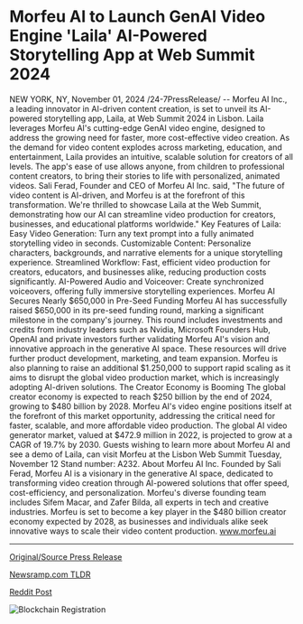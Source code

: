 # Morfeu AI to Launch GenAI Video Engine 'Laila' AI-Powered Storytelling App at Web Summit 2024

NEW YORK, NY, November 01, 2024 /24-7PressRelease/ -- Morfeu AI Inc., a leading innovator in AI-driven content creation, is set to unveil its AI-powered storytelling app, Laila, at Web Summit 2024 in Lisbon.  Laila leverages Morfeu AI's cutting-edge GenAI video engine, designed to address the growing need for faster, more cost-effective video creation. As the demand for video content explodes across marketing, education, and entertainment, Laila provides an intuitive, scalable solution for creators of all levels. The app's ease of use allows anyone, from children to professional content creators, to bring their stories to life with personalized, animated videos.  Sali Ferad, Founder and CEO of Morfeu AI Inc. said, "The future of video content is AI-driven, and Morfeu is at the forefront of this transformation. We're thrilled to showcase Laila at the Web Summit, demonstrating how our AI can streamline video production for creators, businesses, and educational platforms worldwide."   Key Features of Laila: Easy Video Generation: Turn any text prompt into a fully animated storytelling video in seconds. Customizable Content: Personalize characters, backgrounds, and narrative elements for a unique storytelling experience. Streamlined Workflow: Fast, efficient video production for creators, educators, and businesses alike, reducing production costs significantly. AI-Powered Audio and Voiceover: Create synchronized voiceovers, offering fully immersive storytelling experiences.  Morfeu AI Secures Nearly $650,000 in Pre-Seed Funding Morfeu AI has successfully raised $650,000 in its pre-seed funding round, marking a significant milestone in the company's journey. This round includes investments and credits from industry leaders such as Nvidia, Microsoft Founders Hub, OpenAI and private investors further validating Morfeu AI's vision and innovative approach in the generative AI space. These resources will drive further product development, marketing, and team expansion. Morfeu is also planning to raise an additional $1.250,000 to support rapid scaling as it aims to disrupt the global video production market, which is increasingly adopting AI-driven solutions.  The Creator Economy is Booming  The global creator economy is expected to reach $250 billion by the end of 2024, growing to $480 billion by 2028. Morfeu AI's video engine positions itself at the forefront of this market opportunity, addressing the critical need for faster, scalable, and more affordable video production. The global AI video generator market, valued at $472.9 million in 2022, is projected to grow at a CAGR of 19.7% by 2030​.  Guests wishing to learn more about Morfeu AI and see a demo of Laila, can visit Morfeu at the Lisbon Web Summit Tuesday, November 12 Stand number: A232.  About Morfeu AI Inc. Founded by Sali Ferad, Morfeu AI is a visionary in the generative AI space, dedicated to transforming video creation through AI-powered solutions that offer speed, cost-efficiency, and personalization. Morfeu's diverse founding team includes Sifem Macar, and Zafer Bilda, all experts in tech and creative industries. Morfeu is set to become a key player in the $480 billion creator economy expected by 2028, as businesses and individuals alike seek innovative ways to scale their video content production. www.morfeu.ai 

---

[Original/Source Press Release](https://www.24-7pressrelease.com/press-release/515769/morfeu-ai-to-launch-genai-video-engine-laila-ai-powered-storytelling-app-at-web-summit-2024)
                    

[Newsramp.com TLDR](https://newsramp.com/curated-news/morfeu-ai-unveils-ai-powered-storytelling-app-laila-at-web-summit-2024/5f017b03ae2a01b0852816c5b7359051) 

 



[Reddit Post](https://www.reddit.com/r/newsramp/comments/1ggztrw/morfeu_ai_unveils_aipowered_storytelling_app/) 



![Blockchain Registration](https://cdn.newsramp.app/24-7PressRelease/qrcode/2411/1/irisQJkN.webp)